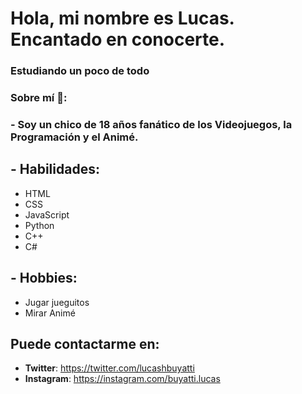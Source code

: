 # Hola, mi nombre es Lucas. Encantado en conocerte.

### Estudiando un poco de todo
### Sobre mí 💬:
### - Soy un chico de 18 años fanático de los Videojuegos, la Programación y el Animé.
## - Habilidades:
*  HTML
*  CSS 
*  JavaScript 
*  Python 
*  C++ 
*  C# 
## - Hobbies: 
*  Jugar jueguitos <br>
*  Mirar Animé

## Puede contactarme en: 
*  **Twitter**: https://twitter.com/lucashbuyatti
*  **Instagram**: https://instagram.com/buyatti.lucas


